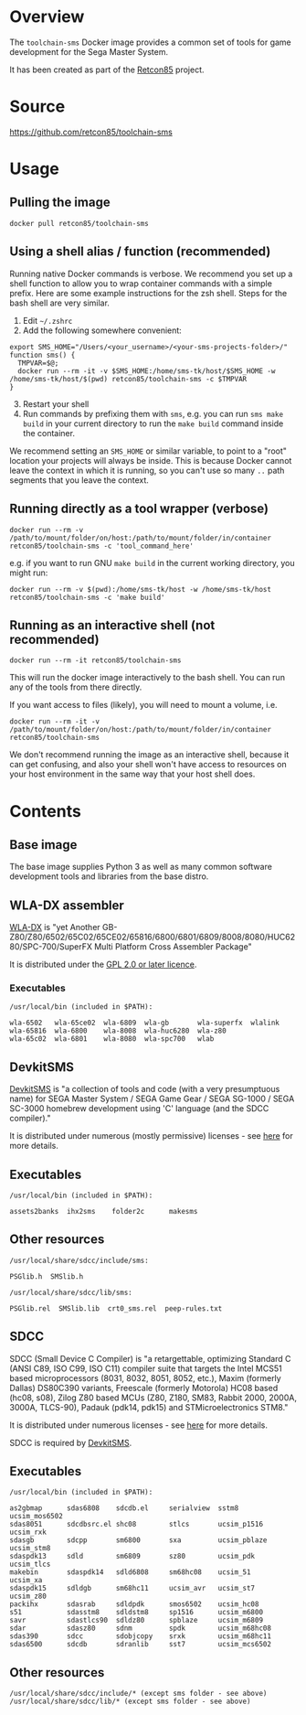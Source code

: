 # Overview

The `toolchain-sms` Docker image provides a common set of tools for game development for the Sega Master System.

It has been created as part of the [Retcon85](https://github.com/retcon85) project.

# Source

https://github.com/retcon85/toolchain-sms

# Usage

## Pulling the image

`docker pull retcon85/toolchain-sms`

## Using a shell alias / function (recommended)

Running native Docker commands is verbose. We recommend you set up a shell function to allow you to wrap container commands with a simple prefix. Here are some example instructions for the zsh shell. Steps for the bash shell are very similar.

1. Edit `~/.zshrc`
2. Add the following somewhere convenient:

```
export SMS_HOME="/Users/<your_username>/<your-sms-projects-folder>/"
function sms() {
  TMPVAR=$@;
  docker run --rm -it -v $SMS_HOME:/home/sms-tk/host/$SMS_HOME -w /home/sms-tk/host/$(pwd) retcon85/toolchain-sms -c $TMPVAR
}
```

3. Restart your shell
4. Run commands by prefixing them with `sms`, e.g. you can run `sms make build` in your current directory to run the `make build` command inside the container.

We recommend setting an `SMS_HOME` or similar variable, to point to a "root" location your projects will always be inside. This is because Docker cannot leave the context in which it is running, so you can't use so many `..` path segments that you leave the context.


## Running directly as a tool wrapper (verbose)

`docker run --rm -v /path/to/mount/folder/on/host:/path/to/mount/folder/in/container retcon85/toolchain-sms -c 'tool_command_here'`

e.g. if you want to run GNU `make build` in the current working directory, you might run:

`docker run --rm -v $(pwd):/home/sms-tk/host -w /home/sms-tk/host retcon85/toolchain-sms -c 'make build'`

## Running as an interactive shell (not recommended)

`docker run --rm -it retcon85/toolchain-sms`

This will run the docker image interactively to the bash shell. You can run any of the tools from there directly.

If you want access to files (likely), you will need to mount a volume, i.e.

`docker run --rm -it -v /path/to/mount/folder/on/host:/path/to/mount/folder/in/container retcon85/toolchain-sms`

We don't recommend running the image as an interactive shell, because it can get confusing, and also your shell won't have access to resources on your host environment in the same way that your host shell does.

# Contents

## Base image

The base image supplies Python 3 as well as many common software development tools and libraries from the base distro.

## WLA-DX assembler

[WLA-DX](https://github.com/vhelin/wla-dx) is "yet Another GB-Z80/Z80/6502/65C02/65CE02/65816/6800/6801/6809/8008/8080/HUC6280/SPC-700/SuperFX Multi Platform Cross Assembler Package"

It is distributed under the [GPL 2.0 or later licence](https://spdx.org/licenses/GPL-2.0-or-later.html).

### Executables

```
/usr/local/bin (included in $PATH):

wla-6502   wla-65ce02  wla-6809  wla-gb       wla-superfx  wlalink
wla-65816  wla-6800    wla-8008  wla-huc6280  wla-z80
wla-65c02  wla-6801    wla-8080  wla-spc700   wlab
```

## DevkitSMS

[DevkitSMS](https://github.com/sverx/devkitSMS) is "a collection of tools and code (with a very presumptuous name) for SEGA Master System / SEGA Game Gear / SEGA SG-1000 / SEGA SC-3000 homebrew development using 'C' language (and the SDCC compiler)."

It is distributed under numerous (mostly permissive) licenses - see [here](https://github.com/sverx/devkitSMS/blob/master/LICENSES.txt) for more details.

## Executables

```
/usr/local/bin (included in $PATH):

assets2banks  ihx2sms    folder2c      makesms
```

## Other resources

```
/usr/local/share/sdcc/include/sms:

PSGlib.h  SMSlib.h

/usr/local/share/sdcc/lib/sms:

PSGlib.rel  SMSlib.lib  crt0_sms.rel  peep-rules.txt
```

## SDCC

SDCC (Small Device C Compiler) is "a retargettable, optimizing Standard C (ANSI C89, ISO C99, ISO C11) compiler suite that targets the Intel MCS51 based microprocessors (8031, 8032, 8051, 8052, etc.), Maxim (formerly Dallas) DS80C390 variants, Freescale (formerly Motorola) HC08 based (hc08, s08), Zilog Z80 based MCUs (Z80, Z180, SM83, Rabbit 2000, 2000A, 3000A, TLCS-90), Padauk (pdk14, pdk15) and STMicroelectronics STM8."

It is distributed under numerous licenses - see [here](https://sdcc.sourceforge.net/) for more details.

SDCC is required by [DevkitSMS](#DevkitSMS).

## Executables

```
/usr/local/bin (included in $PATH):

as2gbmap      sdas6808    sdcdb.el     serialview  sstm8          ucsim_mos6502
sdas8051      sdcdbsrc.el shc08        stlcs       ucsim_p1516    ucsim_rxk
sdasgb        sdcpp       sm6800       sxa         ucsim_pblaze   ucsim_stm8
sdaspdk13     sdld        sm6809       sz80        ucsim_pdk      ucsim_tlcs
makebin       sdaspdk14   sdld6808     sm68hc08    ucsim_51       ucsim_xa
sdaspdk15     sdldgb      sm68hc11     ucsim_avr   ucsim_st7      ucsim_z80
packihx       sdasrab     sdldpdk      smos6502    ucsim_hc08
s51           sdasstm8    sdldstm8     sp1516      ucsim_m6800
savr          sdastlcs90  sdldz80      spblaze     ucsim_m6809
sdar          sdasz80     sdnm         spdk        ucsim_m68hc08
sdas390       sdcc        sdobjcopy    srxk        ucsim_m68hc11
sdas6500      sdcdb       sdranlib     sst7        ucsim_mcs6502
```

## Other resources

```
/usr/local/share/sdcc/include/* (except sms folder - see above)
/usr/local/share/sdcc/lib/* (except sms folder - see above)
```
